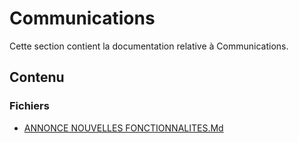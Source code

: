 # Communications

Cette section contient la documentation relative à Communications.

## Contenu


### Fichiers

- [ANNONCE NOUVELLES FONCTIONNALITES.Md](./ANNONCE_NOUVELLES_FONCTIONNALITES.md.txt)
